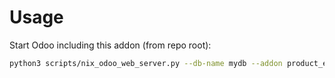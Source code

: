 # Usage

Start Odoo including this addon (from repo root):

```bash
python3 scripts/nix_odoo_web_server.py --db-name mydb --addon product_email_template
```
